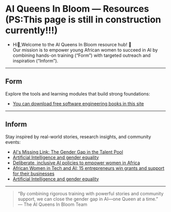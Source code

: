 
# AI Queens In Bloom — Resources (PS:This page is still in construction currently!!!)
- Hi👋,Welcome to the AI Queens In Bloom resource hub! 🎉  
Our mission is to empower young African women to succeed in AI by combining hands-on training (“Form”) with targeted outreach and inspiration (“Inform”).

---

## Form
Explore the tools and learning modules that build strong foundations: 
- [You can download free software engineering books in this site](https://ad0x99.notion.site/)
 
---

## Inform
Stay inspired by real-world stories, research insights, and community events: 
- [AI's Missing Link: The Gender Gap in the Talent Pool](https://www.interface-eu.org/publications/ai-gender-gap?utm_source=chatgpt.com)
- [Artificial Intelligence and gender equality](https://www.unwomen.org/en/articles/explainer/artificial-intelligence-and-gender-equality?utm_source=chatgpt.com)
- [Deliberate, inclusive AI policies to empower women in Africa](https://oecd.ai/en/wonk/empowering-women-africa?utm_source=chatgpt.com)
- [African Women in Tech and AI: 15 entrepreneurs win grants and support for their businesses](https://www.unesco.org/en/articles/african-women-tech-and-ai-15-entrepreneurs-win-grants-and-support-their-businesses?utm_source=chatgpt.com)
- [Artificial Intelligence and gender equality]([https://example.com/outreach](https://africa.unwomen.org/en/stories/news/2024/05/artificial-intelligence-and-gender-equality?utm_source=chatgpt.com))

---

> “By combining rigorous training with powerful stories and community support, we can close the gender gap in AI—one Queen at a time.”  
> — The AI Queens In Bloom Team
